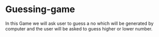 # Guessing-game
In this Game we will ask user to guess a no which will be generated by computer and the user will be asked to guess higher or lower number.
